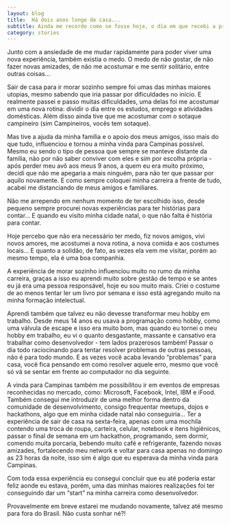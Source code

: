 ```yaml
---
layout: blog
title:  Há dois anos longe de casa...
subtitle: Ainda me recordo como se fosse hoje, o dia em que recebi a proposta para trabalhar como Desenvolvedor de Software na cidade de Campinas e como consequência deixar a minha cidade natal, família e amigos para trás…
category: stories
---
```

Junto com a ansiedade de me mudar rapidamente para poder viver uma nova experiência, também existia o medo. O medo de não gostar, de não fazer novas amizades, de não me acostumar e me sentir solitário, entre outras coisas…

Sair de casa para ir morar sozinho sempre foi umas das minhas maiores utopias, mesmo sabendo que iria passar por dificuldades no início. E realmente passei e passo muitas dificuldades, uma delas foi me acostumar em uma nova rotina: dividir o dia entre os estudos, emprego e atividades domésticas. Além disso ainda tive que me acostumar com o sotaque campineiro (sim Campineiros, vocês tem sotaque).

Mas tive a ajuda da minha família e o apoio dos meus amigos, isso mais do que tudo, influenciou e tornou a minha vinda para Campinas possível. Mesmo eu sendo o tipo de pessoa que sempre se manteve distante da família, não por não saber conviver com eles e sim por escolha própria - após perder meu avô aos meus 9 anos, a quem eu era muito próximo, decidi que não me apegaria a mais ninguém, para não ter que passar por aquilo novamente. E como sempre coloquei minha carreira a frente de tudo, acabei me distanciando de meus amigos e familiares.

Não me arrependo em nenhum momento de ter escolhido isso, desde pequeno sempre procurei novas experiências para ter histórias para contar… E quando eu visito minha cidade natal, o que não falta é história para contar.

Hoje percebo que não era necessário ter medo, fiz novos amigos, vivi novos amores, me acostumei a nova rotina, a nova comida e aos costumes locais… E quanto a solidão, de fato, as vezes ela vem me visitar, porém ao mesmo tempo, ela é uma boa companhia.

A experiência de morar sozinho influenciou muito no rumo da minha carreira, graças a isso eu aprendi muito sobre gestão de tempo e se antes eu já era uma pessoa responsável, hoje eu sou muito mais. Criei o costume de ao menos tentar ler um livro por semana e isso está agregando muito na minha formação intelectual.

Aprendi também que talvez eu não devesse transformar meu hobby em trabalho. Desde meus 14 anos eu usava a programação como hobby, como uma válvula de escape e isso era muito bom, mas quando eu tornei o meu hobby em trabalho, eu vi o quanto desgastante, massante e cansativo era trabalhar como desenvolvedor - tem lados prazerosos também! Passar o dia todo raciocinando para tentar resolver problemas de outras pessoas, não é para todo mundo. E as vezes você acaba levando “problemas” para casa, você fica pensando em como resolver aquele erro, mesmo que você só vá se sentar em frente ao computador no dia seguinte.

A vinda para Campinas também me possibilitou ir em eventos de empresas reconhecidas no mercado, como: Microsoft, Facebook, Intel, IBM e iFood. Também consegui me introduzir de uma melhor forma dentro da comunidade de desenvolvimento, consigo frequentar meetups, dojos e hackathons, algo que em minha cidade natal não conseguiria… Ter a experiência de sair de casa na sexta-feira, apenas com uma mochila contendo uma troca de roupa, carteira, celular, notebook e itens higiênicos, passar o final de semana em um hackathon, programando, sem dormir, comendo muita porcaria, bebendo muito café e refrigerante, fazendo novas amizades, fortalecendo meu network e voltar para casa apenas no domingo as 23 horas da noite, isso sim é algo que eu esperava da minha vinda para Campinas.

Com toda essa experiência eu consegui concluir que eu até poderia estar feliz aonde eu estava, porém, uma das minhas maiores realizações foi ter conseguindo dar um “start” na minha carreira como desenvolvedor.

Provavelmente em breve estarei me mudando novamente, talvez até mesmo para fora do Brasil. Não custa sonhar né?!
